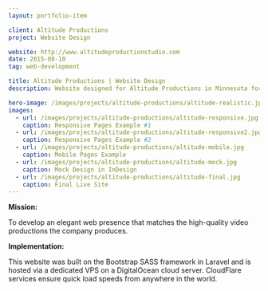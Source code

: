 ```yaml
---
layout: portfolio-item

client: Altitude Productions
project: Website Design

website: http://www.altitudeproductionstudio.com
date: 2015-08-10
tag: web-development

title: Altitude Productions | Website Design
description: Website designed for Altitude Productions in Minnesota for display as a marketing tool to gain business and display their previous work.

hero-image: /images/projects/altitude-productions/altitude-realistic.jpg
images:
  - url: /images/projects/altitude-productions/altitude-responsive.jpg
    caption: Responsive Pages Example #1
  - url: /images/projects/altitude-productions/altitude-responsive2.jpg
    caption: Responsive Pages Example #2
  - url: /images/projects/altitude-productions/altitude-mobile.jpg
    caption: Mobile Pages Example
  - url: /images/projects/altitude-productions/altitude-mock.jpg
    caption: Mock Design in InDesign
  - url: /images/projects/altitude-productions/altitude-final.jpg
    caption: Final Live Site
---
```


**Mission:**

  To develop an elegant web presence that matches the high-quality video productions the company produces.

**Implementation:**

  This website was built on the Bootstrap SASS framework in Laravel and is hosted via a dedicated VPS on a DigitalOcean cloud server. CloudFlare services ensure quick load speeds from anywhere in the world.